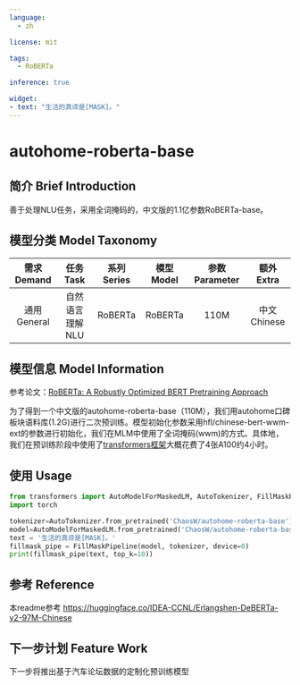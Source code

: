 ```yaml
---
language: 
  - zh

license: mit

tags:
  - RoBERTa

inference: true

widget:
- text: "生活的真谛是[MASK]。"
---
```


# autohome-roberta-base

## 简介 Brief Introduction

善于处理NLU任务，采用全词掩码的，中文版的1.1亿参数RoBERTa-base。


## 模型分类 Model Taxonomy

|  需求 Demand  | 任务 Task       | 系列 Series      | 模型 Model    | 参数 Parameter | 额外 Extra |
|  :----:  | :----:  | :----:  | :----:  | :----:  | :----:  |
| 通用 General  | 自然语言理解 NLU | RoBERTa | RoBERTa |      110M      |    中文 Chinese     |


## 模型信息 Model Information

参考论文：[RoBERTa: A Robustly Optimized BERT Pretraining Approach](https://arxiv.org/abs/1907.11692)

为了得到一个中文版的autohome-roberta-base（110M），我们用autohome口碑板块语料库(1.2G)进行二次预训练。模型初始化参数采用hfl/chinese-bert-wwm-ext的参数进行初始化，我们在MLM中使用了全词掩码(wwm)的方式。具体地，我们在预训练阶段中使用了[transformers框架](https://github.com/huggingface/transformers)大概花费了4张A100约4小时。


## 使用 Usage

```python
from transformers import AutoModelForMaskedLM, AutoTokenizer, FillMaskPipeline
import torch

tokenizer=AutoTokenizer.from_pretrained('ChaosW/autohome-roberta-base')
model=AutoModelForMaskedLM.from_pretrained('ChaosW/autohome-roberta-base')
text = '生活的真谛是[MASK]。'
fillmask_pipe = FillMaskPipeline(model, tokenizer, device=0)
print(fillmask_pipe(text, top_k=10))
```
## 参考 Reference
本readme参考 https://huggingface.co/IDEA-CCNL/Erlangshen-DeBERTa-v2-97M-Chinese

## 下一步计划 Feature Work
下一步将推出基于汽车论坛数据的定制化预训练模型
